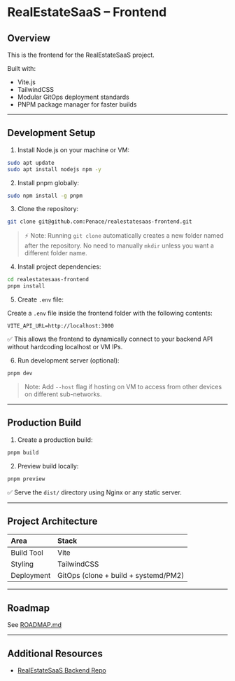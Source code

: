 # RealEstateSaaS – Frontend

## Overview

This is the frontend for the RealEstateSaaS project.

Built with:
- Vite.js
- TailwindCSS
- Modular GitOps deployment standards
- PNPM package manager for faster builds

---
## Development Setup

1. Install Node.js on your machine or VM:

```bash
sudo apt update
sudo apt install nodejs npm -y
```

2. Install pnpm globally:

```bash
sudo npm install -g pnpm
```

3. Clone the repository:

```bash
git clone git@github.com:Penace/realestatesaas-frontend.git
```

> ⚡ Note:
> Running `git clone` automatically creates a new folder named after the repository.
> No need to manually `mkdir` unless you want a different folder name.

4. Install project dependencies:

```bash
cd realestatesaas-frontend
pnpm install
```

5. Create `.env` file:

Create a `.env` file inside the frontend folder with the following contents:

```dotenv
VITE_API_URL=http://localhost:3000
```

✅ This allows the frontend to dynamically connect to your backend API without hardcoding localhost or VM IPs.

6. Run development server (optional):

```bash
pnpm dev
```

> Note: Add `--host` flag if hosting on VM to access from other devices on different sub-networks.

---
## Production Build

1. Create a production build:

```bash
pnpm build
```

2. Preview build locally:

```bash
pnpm preview
```

✅ Serve the `dist/` directory using Nginx or any static server.

---
## Project Architecture

| Area | Stack |
|:---|:---|
| Build Tool | Vite |
| Styling | TailwindCSS |
| Deployment | GitOps (clone + build + systemd/PM2) |

---
## Roadmap

See [ROADMAP.md](./ROADMAP.md)

---
## Additional Resources

- [RealEstateSaaS Backend Repo](https://github.com/Penace/realestatesaas-backend)